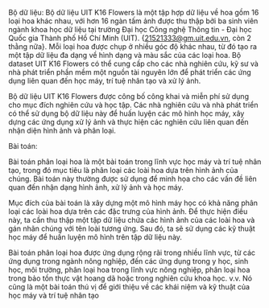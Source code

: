 Bộ dữ liệu: Bộ dữ liệu UIT K16 Flowers là một tập hợp dữ liệu về hoa gồm 16 loại hoa khác nhau, với hơn 16 ngàn tấm ảnh được thu thập bởi ba sinh viên ngành khoa học dữ liệu tại trường Đại học Công nghệ Thông tin - Đại học Quốc gia Thành phố Hồ Chí Minh (UIT). {21521333@gm.uit.edu.vn, còn 2 thằng nữa}. Mỗi loại hoa được chụp ở nhiều góc độ khác nhau, từ đó tạo ra một tập dữ liệu đa dạng về hình dạng và màu sắc của các loại hoa. Bộ dataset UIT K16 Flowers có thể cung cấp cho các nhà nghiên cứu, kỹ sư và nhà phát triển phần mềm một nguồn tài nguyên lớn để phát triển các ứng dụng liên quan đến học máy, trí tuệ nhân tạo và xử lý ảnh.

Bộ dữ liệu UIT K16 Flowers được công bố công khai và miễn phí sử dụng cho mục đích nghiên cứu và học tập. Các nhà nghiên cứu và nhà phát triển có thể sử dụng bộ dữ liệu này để huấn luyện các mô hình học máy, xây dựng các ứng dụng xử lý ảnh và thực hiện các nghiên cứu liên quan đến nhận diện hình ảnh và phân loại.

Bài toán:

Bài toán phân loại hoa là một bài toán trong lĩnh vực học máy và trí tuệ nhân tạo, trong đó mục tiêu là phân loại các loài hoa dựa trên hình ảnh của chúng. Bài toán này thường được sử dụng để minh họa cho các vấn đề liên quan đến nhận dạng hình ảnh, xử lý ảnh và học máy.

Mục đích của bài toán là xây dựng một mô hình máy học có khả năng phân loại các loài hoa dựa trên các đặc trưng của hình ảnh. Để thực hiện điều này, ta cần thu thập một tập dữ liệu chứa các hình ảnh của các loài hoa và gán nhãn chúng với tên loài tương ứng. Sau đó, ta sẽ sử dụng các kỹ thuật học máy để huấn luyện mô hình trên tập dữ liệu này.

Bài toán phân loại hoa được ứng dụng rộng rãi trong nhiều lĩnh vực, từ các ứng dụng trong ngành nông nghiệp, đến các ứng dụng trong y học, sinh học, môi trường, phân loại hoa trong lĩnh vực nông nghiệp, phân loại hoa trong bảo tồn thực vật hoang dã hoặc trong nghiên cứu khoa học. v.v. Nó cũng là một bài toán thú vị để giới thiệu về các khái niệm và kỹ thuật của học máy và trí tuệ nhân tạo

 
